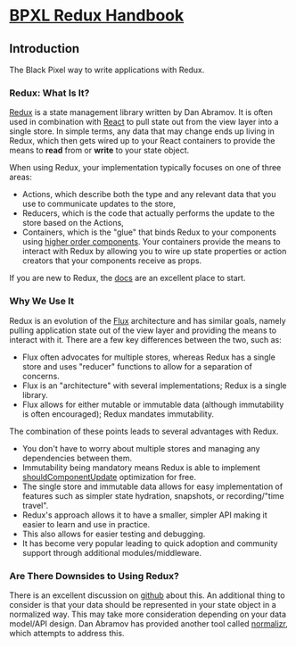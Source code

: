 # [BPXL Redux Handbook](http://bpxl-labs.github.io/bpxl-redux-handbook/)

## Introduction

The Black Pixel way to write applications with Redux.

### Redux: What Is It?

[Redux](http://redux.js.org/) is a state management library written by Dan Abramov. It is often used in combination with [React](https://facebook.github.io/react/) to pull state out from the view layer into a single store. In simple terms, any data that may change ends up living in Redux, which then gets wired up to your React containers to provide the means to **read** from or **write** to your state object.

When using Redux, your implementation typically focuses on one of three areas:

- Actions, which describe both the type and any relevant data that you use to communicate updates to the store,
- Reducers, which is the code that actually performs the update to the store based on the Actions,
- Containers, which is the "glue" that binds Redux to your components using [higher order components](https://medium.com/@dan_abramov/mixins-are-dead-long-live-higher-order-components-94a0d2f9e750#.jxumv6uhb). Your containers provide the means to interact with Redux by allowing you to wire up state properties or action creators that your components receive as props.

If you are new to Redux, the [docs](http://redux.js.org/index.html) are an excellent place to start.

### Why We Use It

Redux is an evolution of the [Flux](https://facebook.github.io/flux/docs/overview.html) architecture and has similar goals, namely pulling application state out of the view layer and providing the means to interact with it. There are a few key differences between the two, such as:

- Flux often advocates for multiple stores, whereas Redux has a single store and uses "reducer" functions to allow for a separation of concerns.
- Flux is an "architecture" with several implementations; Redux is a single library.
- Flux allows for either mutable or immutable data (although immutability is often encouraged); Redux mandates immutability.

The combination of these points leads to several advantages with Redux.

- You don't have to worry about multiple stores and managing any dependencies between them.
- Immutability being mandatory means Redux is able to implement [shouldComponentUpdate](https://facebook.github.io/react/docs/advanced-performance.html) optimization for free.
- The single store and immutable data allows for easy implementation of features such as simpler state hydration, snapshots, or recording/"time travel".
- Redux's approach allows it to have a smaller, simpler API making it easier to learn and use in practice.
- This also allows for easier testing and debugging.
- It has become very popular leading to quick adoption and community support through additional modules/middleware.

### Are There Downsides to Using Redux?

There is an excellent discussion on [github](https://github.com/reactjs/redux/issues/1385) about this. An additional thing to consider is that your data should be represented in your state object in a normalized way. This may take more consideration depending on your data model/API design. Dan Abramov has provided another tool called [normalizr](https://github.com/paularmstrong/normalizr), which attempts to address this.
